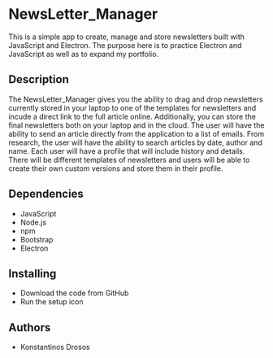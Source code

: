 # NewsLetter_Manager

This is a simple app to create, manage and store newsletters built with JavaScript and Electron. The purpose here is to practice Electron and JavaScript as well as to expand my portfolio.

## Description
The NewsLetter_Manager gives you the ability to drag and drop newsletters currently stored in your laptop to one of the templates for newsletters and incude a direct link to the full article online. Additionally, you can store the final newsletters both on your laptop and in the cloud. The user will have the ability to send an article directly from the application to a list of emails.
From research, the user will have the ability to search articles by date, author and name. Each user will have a profile that will include history and details. There will be different templates of newsletters and users will be able to create their own custom versions and store them in their profile. 

## Dependencies 
* JavaScript
* Node.js
* npm
* Bootstrap
* Electron

## Installing 
* Download the code from GitHub
* Run the setup icon

## Authors
* Konstantinos Drosos
